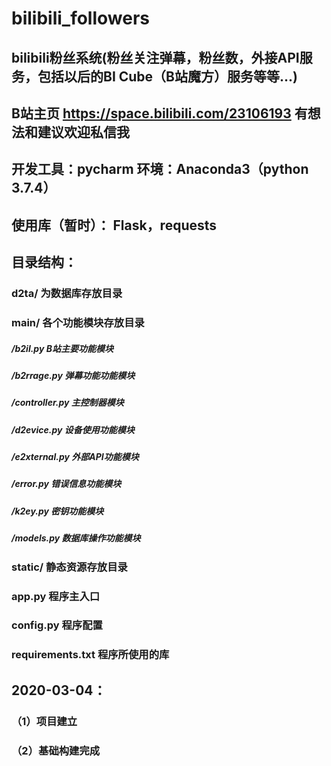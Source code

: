 # bilibili_followers
## bilibili粉丝系统(粉丝关注弹幕，粉丝数，外接API服务，包括以后的BI Cube（B站魔方）服务等等...) 
## B站主页 https://space.bilibili.com/23106193 有想法和建议欢迎私信我
## 开发工具：pycharm 环境：Anaconda3（python 3.7.4）  
## 使用库（暂时）： Flask，requests  

## 目录结构：
### d2ta/ 为数据库存放目录  
### main/ 各个功能模块存放目录    
##### /b2il.py B站主要功能模块    
##### /b2rrage.py 弹幕功能功能模块   
##### /controller.py 主控制器模块  
##### /d2evice.py 设备使用功能模块   
##### /e2xternal.py 外部API功能模块
##### /error.py 错误信息功能模块 
##### /k2ey.py 密钥功能模块    
##### /models.py 数据库操作功能模块   
### static/ 静态资源存放目录    
### app.py 程序主入口    
### config.py 程序配置  
### requirements.txt 程序所使用的库    
## 2020-03-04： 
### （1）项目建立
### （2）基础构建完成